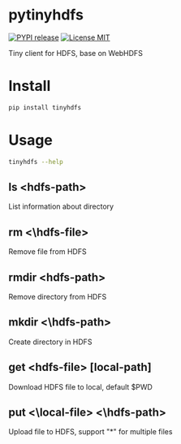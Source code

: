 pytinyhdfs
========

[![PYPI release](https://img.shields.io/pypi/v/tinyhdfs.svg)](https://pypi.python.org/pypi/tinyhdfs)
[![License MIT](https://img.shields.io/github/license/vietor/pytinyhdfs.svg)](http://opensource.org/licenses/MIT)

Tiny client for HDFS, base on WebHDFS

# Install

``` bash
pip install tinyhdfs
```

# Usage

``` bash
tinyhdfs --help
```

## ls \<hdfs-path\>

List information about directory

## rm <\hdfs-file\>

Remove file from HDFS

## rmdir \<hdfs-path\>

Remove directory from HDFS

##  mkdir <\hdfs-path\>

Create directory in HDFS

## get \<hdfs-file\> [local-path]

Download HDFS file to local, default $PWD

## put <\local-file\> <\hdfs-path\>

Upload file to HDFS, support "*" for multiple files

